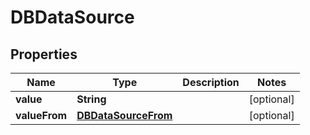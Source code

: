 

# DBDataSource

## Properties

Name | Type | Description | Notes
------------ | ------------- | ------------- | -------------
**value** | **String** |  |  [optional]
**valueFrom** | [**DBDataSourceFrom**](DBDataSourceFrom.md) |  |  [optional]



